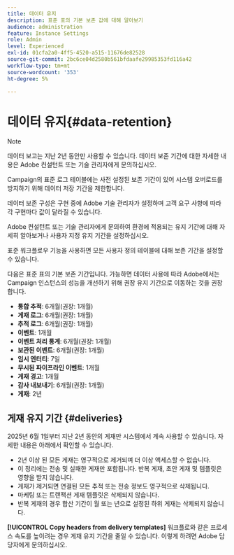 ```yaml
---
title: 데이터 유지
description: 표준 표의 기본 보존 값에 대해 알아보기
audience: administration
feature: Instance Settings
role: Admin
level: Experienced
exl-id: 01cfa2a0-4ff5-4520-a515-11676de82528
source-git-commit: 2bc6ce04d2580b561bfdaafe29985353fd116a42
workflow-type: tm+mt
source-wordcount: '353'
ht-degree: 5%

---
```


# 데이터 유지{#data-retention}

>[!NOTE]
>
>데이터 보고는 지난 2년 동안만 사용할 수 있습니다. 데이터 보존 기간에 대한 자세한 내용은 Adobe 컨설턴트 또는 기술 관리자에게 문의하십시오.

Campaign의 표준 로그 테이블에는 사전 설정된 보존 기간이 있어 시스템 오버로드를 방지하기 위해 데이터 저장 기간을 제한합니다.

데이터 보존 구성은 구현 중에 Adobe 기술 관리자가 설정하며 고객 요구 사항에 따라 각 구현마다 값이 달라질 수 있습니다.

Adobe 컨설턴트 또는 기술 관리자에게 문의하여 환경에 적용되는 유지 기간에 대해 자세히 알아보거나 사용자 지정 유지 기간을 설정하십시오.

표준 워크플로우 기능을 사용하면 모든 사용자 정의 테이블에 대해 보존 기간을 설정할 수 있습니다.

다음은 표준 표의 기본 보존 기간입니다. 가능하면 데이터 사용에 따라 Adobe에서는 Campaign 인스턴스의 성능을 개선하기 위해 권장 유지 기간으로 이동하는 것을 권장합니다.

* **통합 추적**: 6개월(권장: 1개월)
* **게재 로그**: 6개월(권장: 1개월)
* **추적 로그**: 6개월(권장: 1개월)
* **이벤트**: 1개월
* **이벤트 처리 통계**: 6개월(권장: 1개월)
* **보관된 이벤트**: 6개월(권장: 1개월)
* **임시 엔터티**: 7일
* **무시된 파이프라인 이벤트**: 1개월
* **게재 경고**: 1개월
* **감사 내보내기**: 6개월(권장: 1개월)
* **게재**: 2년

## 게재 유지 기간 {#deliveries}

<!-- By default, the retention period for deliveries is unlimited.-->

2025년 6월 1일부터 지난 2년 동안의 게재만 시스템에서 계속 사용할 수 있습니다. 자세한 내용은 아래에서 확인할 수 있습니다.

* 2년 이상 된 모든 게재는 영구적으로 제거되며 더 이상 액세스할 수 없습니다.
* 이 정리에는 전송 및 실패한 게재만 포함됩니다. 반복 게재, 초안 게재 및 템플릿은 영향을 받지 않습니다.
* 게재가 제거되면 연결된 모든 추적 또는 전송 정보도 영구적으로 삭제됩니다.
* 마케팅 또는 트랜잭션 게재 템플릿은 삭제되지 않습니다.
* 반복 게재의 경우 합산 기간이 월 또는 년으로 설정된 하위 게재는 삭제되지 않습니다.

**[!UICONTROL Copy headers from delivery templates]** 워크플로와 같은 프로세스 속도를 높이려는 경우 게재 유지 기간을 줄일 수 있습니다. 이렇게 하려면 Adobe 담당자에게 문의하십시오.

<!--

However, if there is a high volume of deliveries on your instance, you can update the **NmsCleanup_DeliveryPurgeDelay** option available from the **[!UICONTROL Administration]** > **[!UICONTROL Application settings]** menu.

Each time the **[!UICONTROL Database cleanup]** workflow is run, the deliveries meeting the conditions set for this option will be deleted.

-->

<!--

When updating the **NmsCleanup_DeliveryPurgeDelay** option, it is recommended to proceed gradually with multiple iterations. For example, you can start by setting the value to 300 days, then 180 days, then 120 days, and so on - making sure iterations are at least 2 days apart. Otherwise, the **[!UICONTROL Database cleanup]** workflow may take much longer because of a large number of deliveries to delete.

This action can help speeding up processes such as the **[!UICONTROL Copy headers from delivery templates]** workflow. Learn more on technical workflows in [this section](technical-workflows.md).

The default value for the **NmsCleanup_DeliveryPurgeDelay** option is `-1`. In this case, no delivery is deleted.

For example, if you set it to `180`, any non-template deliveries that have not been updated in the last 180 days will be deleted when the **[!UICONTROL Database cleanup]** workflow is run.

-->


